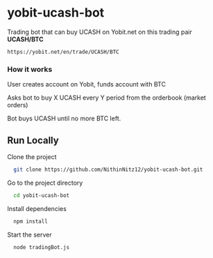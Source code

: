 # yobit-ucash-bot

Trading bot that can buy UCASH on Yobit.net on this trading pair **UCASH/BTC**
```
https://yobit.net/en/trade/UCASH/BTC

```
### How it works
User creates account on Yobit, funds account with BTC

Asks bot to buy X UCASH every Y period from the orderbook (market orders)

Bot buys UCASH until no more BTC left.

## Run Locally

Clone the project

```bash
  git clone https://github.com/NithinNitz12/yobit-ucash-bot.git
```

Go to the project directory

```bash
  cd yobit-ucash-bot
```

Install dependencies

```bash
  npm install
```

Start the server

```bash
  node tradingBot.js
```

